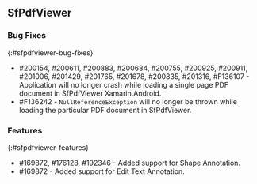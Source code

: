 ## SfPdfViewer

### Bug Fixes
{:#sfpdfviewer-bug-fixes}

* \#200154, \#200611, \#200883, \#200684, \#200755, \#200925, \#200911, \#201006, \#201429, \#201765, \#201678, \#200835, \#201316, \#F136107 - Application will no longer crash while loading a single page PDF document in SfPdfViewer Xamarin.Android. 
* \#F136242 - `NullReferenceException` will no longer be thrown while loading the particular PDF document in SfPdfViewer.

### Features
{:#sfpdfviewer-features}

* \#169872, \#176128, \#192346 - Added support for Shape Annotation. 
* \#169872 - Added support for Edit Text Annotation. 


